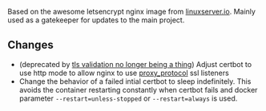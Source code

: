 Based on the awesome letsencrypt nginx image from [linuxserver.io](https://github.com/linuxserver/docker-letsencrypt). Mainly used as a gatekeeper for updates to the main project.

## Changes

- (deprecated by [tls validation no longer being a thing](https://community.letsencrypt.org/t/important-what-you-need-to-know-about-tls-sni-validation-issues/50811)) Adjust certbot to use http mode to allow nginx to use [proxy_protocol](https://www.nginx.com/resources/admin-guide/proxy-protocol/) ssl listeners 
- Change the behavior of a failed intial certbot to sleep indefinitely. This avoids the container restarting constantly when certbot fails and docker parameter `--restart=unless-stopped` or `--restart=always` is used.
